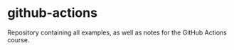 # github-actions
Repository containing all examples, as well as notes for the GitHub Actions course.
